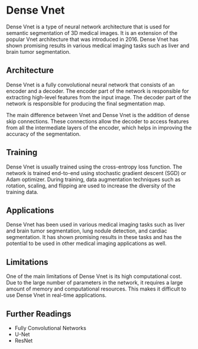 # Dense Vnet

Dense Vnet is a type of neural network architecture that is used for semantic segmentation of 3D medical images. It is an extension of the popular Vnet architecture that was introduced in 2016. Dense Vnet has shown promising results in various medical imaging tasks such as liver and brain tumor segmentation.

## Architecture

Dense Vnet is a fully convolutional neural network that consists of an encoder and a decoder. The encoder part of the network is responsible for extracting high-level features from the input image. The decoder part of the network is responsible for producing the final segmentation map. 

The main difference between Vnet and Dense Vnet is the addition of dense skip connections. These connections allow the decoder to access features from all the intermediate layers of the encoder, which helps in improving the accuracy of the segmentation. 

## Training

Dense Vnet is usually trained using the cross-entropy loss function. The network is trained end-to-end using stochastic gradient descent (SGD) or Adam optimizer. During training, data augmentation techniques such as rotation, scaling, and flipping are used to increase the diversity of the training data. 

## Applications

Dense Vnet has been used in various medical imaging tasks such as liver and brain tumor segmentation, lung nodule detection, and cardiac segmentation. It has shown promising results in these tasks and has the potential to be used in other medical imaging applications as well.

## Limitations

One of the main limitations of Dense Vnet is its high computational cost. Due to the large number of parameters in the network, it requires a large amount of memory and computational resources. This makes it difficult to use Dense Vnet in real-time applications.

## Further Readings

- Fully Convolutional Networks
- U-Net
- ResNet

